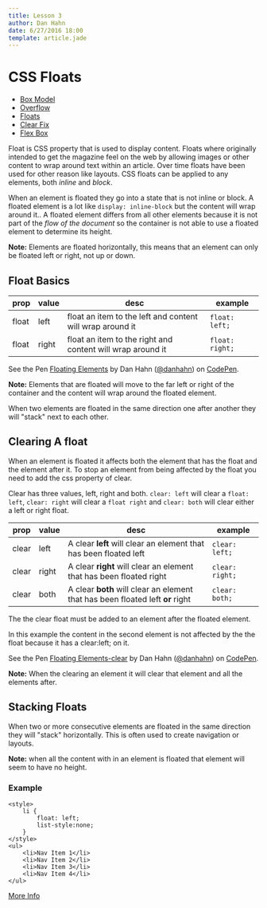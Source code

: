 ```yaml
---
title: Lesson 3
author: Dan Hahn
date: 6/27/2016 18:00
template: article.jade
---
```


# CSS Floats

* [Box Model]()
* [Overflow](overflow.html)
* [Floats](floats.html)
* [Clear Fix](clear-fix.html)
* [Flex Box](flex-box.html)

Float is CSS property that is used to display content.  Floats where originally intended to get the magazine feel on the web by allowing images or other content to wrap around text within an article.  Over time floats have been used for other reason like layouts. CSS floats can be applied to any elements, both *inline* and *block*.

When an element is floated they go into a state that is not inline or block.  A floated element is a lot like `display: inline-block` but the content will wrap around it..  A floated element differs from all other elements because it is not part of the *flow of the document* so the container is not able to use a floated element to determine its height.

**Note:** Elements are floated horizontally, this means that an element can only be floated left or right, not up or down.

## Float Basics

| prop  | value | desc                                                       | example         |
|-------|-------|------------------------------------------------------------|-----------------|
| float | left  | float an item to the left and content will wrap around it  | `float: left;`  |
| float | right | float an item to the right and content will wrap around it | `float: right;` |

<p data-height="700" data-theme-id="light" data-slug-hash="beqpdV" data-default-tab="result" data-user="danhahn" data-embed-version="2" class="codepen">See the Pen <a href="http://codepen.io/danhahn/pen/beqpdV/">Floating Elements</a> by Dan Hahn (<a href="http://codepen.io/danhahn">@danhahn</a>) on <a href="http://codepen.io">CodePen</a>.</p>
<script async src="//assets.codepen.io/assets/embed/ei.js"></script>

**Note:** Elements that are floated will move to the far left or right of the container and the content will wrap around the floated element.

When two elements are floated in the same direction one after another they will "stack" next to each other.

## Clearing A float
When an element is floated it affects both the element that has the float and the element after it.  To stop an element from being affected by the float you need to add the css property of clear.

Clear has three values, left, right and both.  `clear: left` will clear a `float: left`, `clear: right` will clear a `float right` and `clear: both` will clear either a left or right float.

|prop|value|desc|example|
|----|-----|----|-------|
|clear|left|A clear **left** will clear an element that has been floated left|`clear: left;`|
|clear|right|A clear **right** will clear an element that has been floated right|`clear: right;`|
|clear|both|A clear **both** will clear an element that has been floated left **or** right|`clear: both;`|

The the clear float must be added to an element after the floated element.

In this example the content in the second element is not affected by the the float because it has a clear:left; on it.

<p data-height="700" data-theme-id="light" data-slug-hash="aZJNdG" data-default-tab="result" data-user="danhahn" data-embed-version="2" class="codepen">See the Pen <a href="http://codepen.io/danhahn/pen/aZJNdG/">Floating Elements-clear</a> by Dan Hahn (<a href="http://codepen.io/danhahn">@danhahn</a>) on <a href="http://codepen.io">CodePen</a>.</p>
<script async src="//assets.codepen.io/assets/embed/ei.js"></script>

 **Note:** When the clearing an element it will clear that element and all the elements after.

## Stacking Floats

When two or more consecutive elements are floated in the same direction they will "stack" horizontally.  This is often used to create navigation or layouts.

**Note:** when all the content with in an element is floated that element will seem to have no height.

### Example

    <style>
        li {
            float: left;
            list-style:none;
        }
    </style>
    <ul>
        <li>Nav Item 1</li>
        <li>Nav Item 2</li>
        <li>Nav Item 3</li>
        <li>Nav Item 4</li>
    </ul>

<div id="stacking_content"></div>


[More Info](http://css-tricks.com/all-about-floats/)

<script src="lesson-3.js"></script>

